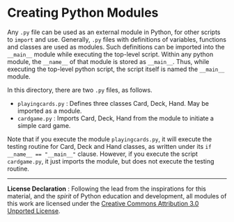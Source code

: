 # Creating Python Modules

Any `.py` file can be used as an external module in Python, for other scripts to `import` and use. Generally, `.py` files with definitions of variables, functions and classes are used as modules. Such definitions can be imported into the `__main__` module while executing the top-level script. Within any python module, the `__name__` of that module is stored as `__main__`. Thus, while executing the top-level python script, the script itself is named the `__main__` module.

In this directory, there are two `.py` files, as follows.
- `playingcards.py` : Defines three classes Card, Deck, Hand. May be imported as a module.
- `cardgame.py` : Imports Card, Deck, Hand from the module to initiate a simple card game.

Note that if you execute the module `playingcards.py`, it will execute the testing routine for Card, Deck and Hand classes, as written under its `if __name__ == "__main__"` clause. However, if you execute the script `cardgame.py`, it just imports the module, but does not execute the testing routine.

---

**License Declaration** : Following the lead from the inspirations for this material, and the *spirit* of Python education and development, all modules of this work are licensed under the [Creative Commons Attribution 3.0 Unported License](http://creativecommons.org/licenses/by/3.0/).
